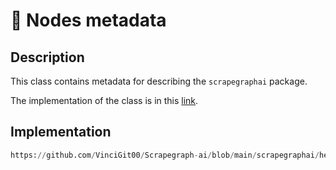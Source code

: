 # 🥑 Nodes metadata

## Description
This class contains metadata for describing the `scrapegraphai` package.

The implementation of the class is in this [link](https://github.com/VinciGit00/Scrapegraph-ai/blob/main/scrapegraphai/helpers/nodes_metadata.py).

## Implementation
```python reference title="Nodes metadata"
https://github.com/VinciGit00/Scrapegraph-ai/blob/main/scrapegraphai/helpers/nodes_metadata.py
```
